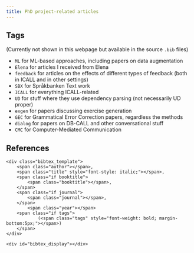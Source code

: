 ```yaml
---
title: PhD project-related articles
---
```


## Tags
(Currently not shown in this webpage but available in the source `.bib` files)
 
- `ML` for ML-based approaches, including papers on data augmentation
- `Elena` for articles I received from Elena
- `feedback` for articles on the effects of different types of feedback (both in ICALL and in other settings)
- `SBX` for Språkbanken Text work
- `ICALL` for everything ICALL-related
- `UD` for stuff where they use dependency parsing (not necessarily UD proper)
- `exgen` for papers discussing exercise generation
- `GEC` for Grammatical Error Correction papers, regardless the methods
- `dialog` for papers on DB-CALL and other conversational stuff
- `CMC` for Computer-Mediated Communication

## References
<head>
    <script type="text/javascript" src="https://cdn.jsdelivr.net/gh/pcooksey/bibtex-js@1.0.0/src/bibtex_js.min.js"></script>
</head>

<body>
    <bibtex src="phd.bib"></bibtex>

    <div class="bibtex_template">
        <span class="author"></span>,
        <span class="title" style="font-style: italic;"></span>,
        <span class="if booktitle">
            <span class="booktitle"></span>,
        </span>
        <span class="if journal">
            <span class="journal"></span>,
        </span>
            <span class="year"></span>
        <span class="if tags">
                (<span class="tags" style="font-weight: bold; margin-bottom:5px;"></span>)
        </span>
    </div>

    <div id="bibtex_display"></div>
</body>